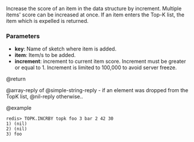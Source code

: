 Increase the score of an item in the data structure by increment. 
Multiple items' score can be increased at once.
If an item enters the Top-K list, the item which is expelled is returned.

### Parameters

* **key**: Name of sketch where item is added.
* **item**: Item/s to be added.
* **increment**: increment to current item score. Increment must be greater or equal to 1. Increment is limited to 100,000 to avoid server freeze.

@return

@array-reply of @simple-string-reply - if an element was dropped from the TopK list, @nil-reply otherwise..

@example

```
redis> TOPK.INCRBY topk foo 3 bar 2 42 30
1) (nil)
2) (nil)
3) foo
```